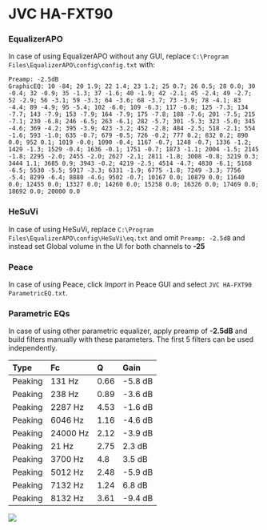 # JVC HA-FXT90

### EqualizerAPO
In case of using EqualizerAPO without any GUI, replace `C:\Program Files\EqualizerAPO\config\config.txt`
with:
```
Preamp: -2.5dB
GraphicEQ: 10 -84; 20 1.9; 22 1.4; 23 1.2; 25 0.7; 26 0.5; 28 0.0; 30 -0.4; 32 -0.9; 35 -1.3; 37 -1.6; 40 -1.9; 42 -2.1; 45 -2.4; 49 -2.7; 52 -2.9; 56 -3.1; 59 -3.3; 64 -3.6; 68 -3.7; 73 -3.9; 78 -4.1; 83 -4.4; 89 -4.9; 95 -5.4; 102 -6.0; 109 -6.3; 117 -6.8; 125 -7.3; 134 -7.7; 143 -7.9; 153 -7.9; 164 -7.9; 175 -7.8; 188 -7.6; 201 -7.5; 215 -7.1; 230 -6.8; 246 -6.5; 263 -6.1; 282 -5.7; 301 -5.3; 323 -5.0; 345 -4.6; 369 -4.2; 395 -3.9; 423 -3.2; 452 -2.8; 484 -2.5; 518 -2.1; 554 -1.6; 593 -1.0; 635 -0.7; 679 -0.5; 726 -0.2; 777 0.2; 832 0.2; 890 0.0; 952 0.1; 1019 -0.0; 1090 -0.4; 1167 -0.7; 1248 -0.7; 1336 -1.2; 1429 -1.3; 1529 -0.4; 1636 -0.1; 1751 -0.7; 1873 -1.1; 2004 -1.5; 2145 -1.8; 2295 -2.0; 2455 -2.0; 2627 -2.1; 2811 -1.8; 3008 -0.8; 3219 0.3; 3444 1.1; 3685 0.9; 3943 -0.2; 4219 -2.5; 4514 -4.7; 4830 -6.1; 5168 -6.5; 5530 -5.5; 5917 -3.3; 6331 -1.9; 6775 -1.8; 7249 -3.3; 7756 -5.4; 8299 -6.4; 8880 -4.6; 9502 -0.7; 10167 0.0; 10879 0.0; 11640 0.0; 12455 0.0; 13327 0.0; 14260 0.0; 15258 0.0; 16326 0.0; 17469 0.0; 18692 0.0; 20000 0.0
```

### HeSuVi
In case of using HeSuVi, replace `C:\Program Files\EqualizerAPO\config\HeSuVi\eq.txt` and omit `Preamp:
-2.5dB` and instead set Global volume in the UI for both channels to **-25**

### Peace
In case of using Peace, click *Import* in Peace GUI and select `JVC HA-FXT90 ParametricEQ.txt`.

### Parametric EQs
In case of using other parametric equalizer, apply preamp of **-2.5dB** and build filters manually with
these parameters. The first 5 filters can be used independently.

| Type    | Fc       |    Q | Gain    |
|:--------|:---------|:-----|:--------|
| Peaking | 131 Hz   | 0.66 | -5.8 dB |
| Peaking | 238 Hz   | 0.89 | -3.6 dB |
| Peaking | 2287 Hz  | 4.53 | -1.6 dB |
| Peaking | 6046 Hz  | 1.16 | -4.6 dB |
| Peaking | 24000 Hz | 2.12 | -3.9 dB |
| Peaking | 21 Hz    | 2.75 | 2.3 dB  |
| Peaking | 3700 Hz  | 4.8  | 3.5 dB  |
| Peaking | 5012 Hz  | 2.48 | -5.9 dB |
| Peaking | 7132 Hz  | 1.24 | 6.8 dB  |
| Peaking | 8132 Hz  | 3.61 | -9.4 dB |

![](https://raw.githubusercontent.com/jaakkopasanen/AutoEq/master/results/innerfidelity/sbaf-serious/JVC%20HA-FXT90/JVC%20HA-FXT90.png)